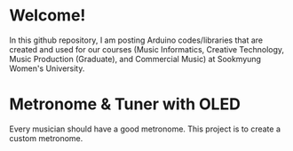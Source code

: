 # Welcome!

In this github repository, I am posting Arduino codes/libraries that are created and used for our courses (Music Informatics, Creative Technology, Music Production (Graduate), and Commercial Music) at Sookmyung Women's University.


# Metronome & Tuner with OLED

Every musician should have a good metronome. This project is to create a custom metronome.
